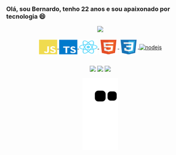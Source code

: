 ### Olá, sou Bernardo, tenho 22 anos e sou apaixonado por tecnologia 😄

<div align="center">
  <a href="https://github.com/bernardoraffide">
  <img height="180em" src="https://github-readme-stats.vercel.app/api?username=bernardoraffide&show_icons=true&theme=dracula&include_all_commits=true&count_private=true"/>
<!-- </div> -->

<div style="display: inline_block"><br>
  <img align="center" alt="js" height="40" width="50" src="https://raw.githubusercontent.com/devicons/devicon/master/icons/javascript/javascript-plain.svg">
  <img align="center" alt="typeScript" height="40" width="50" src="https://raw.githubusercontent.com/devicons/devicon/master/icons/typescript/typescript-plain.svg">
  <img align="center" alt="react" height="40" width="50" src="https://raw.githubusercontent.com/devicons/devicon/master/icons/react/react-original.svg">
  <img align="center" alt="html" height="40" width="50" src="https://raw.githubusercontent.com/devicons/devicon/master/icons/html5/html5-original.svg">
  <img align="center" alt="css" height="40" width="50" src="https://raw.githubusercontent.com/devicons/devicon/master/icons/css3/css3-original.svg">
  <img align="center" alt="nodejs" height="40" width="50"  src="https://cdn.jsdelivr.net/gh/devicons/devicon/icons/nodejs/nodejs-original.svg" />
</div>

##

<div> 
  <a href="https://www.linkedin.com/in/bernardoraffide" target="_blank"><img src="https://img.shields.io/badge/-LinkedIn-%230077B5?style=for-the-badge&logo=linkedin&logoColor=white" target="_blank"></a> 
  <a href="https://contate.me/bernardoraffide" target="_blank"><img src="https://img.shields.io/badge/WhatsApp-25D366?style=for-the-badge&logo=whatsapp&logoColor=white" target="_blank"></a>
<a href="raffiweed420@gmail.com" target="_blank"><img src="https://img.shields.io/badge/Gmail-D14836?style=for-the-badge&logo=gmail&logoColor=white" target="_blank"></a>
 
  ![Snake animation](https://github.com/rafaballerini/rafaballerini/blob/output/github-contribution-grid-snake.svg)
 
</div>
